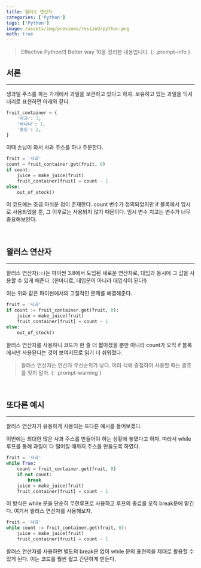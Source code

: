 ```yaml
---
title: 왈러스 연산자
categories: ['Python']
tags: ['Python']
image: /assets/img/previews/resized/python.png
math: true
---
```

> Effective Python의 Better way 10을 정리한 내용입니다.
{: .prompt-info }

## 서론
---

생과일 주스를 파는 가게에서 과일을 보관하고 있다고 하자.
보유하고 있는 과일을 딕셔너리로 표현하면 아래와 같다.

~~~python
fruit_container = {
    '사과': 3,
    '바나나': 1,
    '포도': 2,
}
~~~

이때 손님이 와서 사과 주스를 하나 주문한다.

~~~python
fruit = '사과'
count = fruit_container.get(fruit, 0)
if count:
    juice = make_juice(fruit)
    fruit_container[fruit] = count - 1
else:
    out_of_stock()
~~~

이 코드에는 조금 아쉬운 점이 존재한다. count 변수가 정의되었지만 if 블록에서 임시로 사용되었을 뿐, 그 이후로는 사용되지 않기 때문이다. 임시 변수 치고는 변수가 너무 중요해보인다.

<br />

## 왈러스 연산자
---

왈러스 연산자(:=)는 파이썬 3.8에서 도입된 새로운 연산자로, 대입과 동시에 그 값을 사용할 수 있게 해준다. 
(한마디로, 대입문이 아니라 대입식이 된다!)

이는 위와 같은 파이썬에서의 고질적인 문제를 해결해준다.

~~~python
fruit = '사과'
if count := fruit_container.get(fruit, 0):
    juice = make_juice(fruit)
    fruit_container[fruit] = count - 1
else:
    out_of_stock()
~~~

왈러스 연산자를 사용하니 코드가 한 줄 더 짧아졌을 뿐만 아니라 count가 오직 if 블록에서만 사용된다는 것이 보여지므로 읽기 더 쉬워졌다.

> 왈러스 연산자는 연산자 우선순위가 낮다. 여러 식에 중첩하여 사용할 때는 괄호를 잊지 말자.
{: .prompt-warning }

<br />

## 또다른 예시
---

왈러스 연산자가 유용하게 사용되는 또다른 예시를 들어보겠다.

이번에는 최대한 많은 사과 주스를 만들어야 하는 상황에 놓였다고 하자.
따라서 while 루프를 통해 과일이 다 떨어질 때까지 주스를 만들도록 하였다.

~~~python
fruit = '사과'
while True:
    count = fruit_container.get(fruit, 0)
    if not count:
        break
    juice = make_juice(fruit)
    fruit_container[fruit] = count - 1
~~~

이 방식은 while 문을 단순히 무한루프로 사용하고 루프의 종료를 오직 break문에 맡긴다.
여기서 왈러스 연산자를 사용해보자.

~~~python
fruit = '사과'
while count := fruit_container.get(fruit, 0):
    juice = make_juice(fruit)
    fruit_container[fruit] = count - 1
~~~

왈러스 연산자를 사용하면 별도의 break문 없이 while 문의 표현력을 제대로 활용할 수 있게 된다.
이는 코드를 훨씬 짧고 간단하게 만든다.
